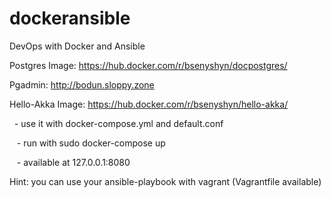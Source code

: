 # dockeransible
  DevOps with Docker and Ansible
  
  Postgres Image: https://hub.docker.com/r/bsenyshyn/docpostgres/
  
  Pgadmin: http://bodun.sloppy.zone
  
  Hello-Akka Image: https://hub.docker.com/r/bsenyshyn/hello-akka/
  
    - use it with docker-compose.yml and default.conf
    
    - run with sudo docker-compose up 
    
    - available at 127.0.0.1:8080
    
  Hint: you can use your ansible-playbook with vagrant (Vagrantfile available)
